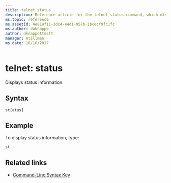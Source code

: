 ```yaml
---
title: telnet status
description: Reference article for the telnet status command, which displays status information.
ms.topic: reference
ms.assetid: 4e819f11-3dc4-44d1-957b-1bcecf9fc1fc
ms.author: daknappe
author: dknappettmsft
manager: mtillman
ms.date: 10/16/2017
---
```


# telnet: status



Displays status information.

## Syntax

```
st[atus]
```

## Example

To display status information, type:

```
st
```

## Related links

- [Command-Line Syntax Key](command-line-syntax-key.md)
